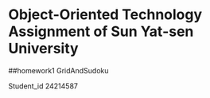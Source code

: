 # Object-Oriented Technology Assignment of Sun Yat-sen University
##homework1 GridAndSudoku

Student_id 24214587
